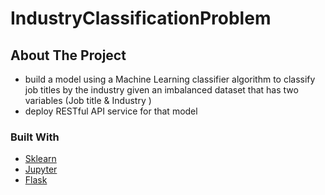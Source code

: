 # IndustryClassificationProblem
## About The Project

* build a model using a Machine Learning classifier algorithm to classify job titles by the industry given an imbalanced dataset that has two variables (Job title & Industry
)
* deploy RESTful API service for that model



### Built With

* [Sklearn](https://scikit-learn.org/stable/)
* [Jupyter](https://jupyter.org/)
* [Flask](https://flask.palletsprojects.com/en/2.0.x/)

